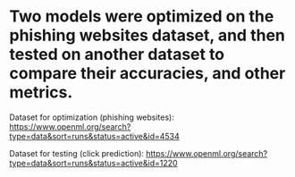 # Two models were optimized on the phishing websites dataset, and then tested on another dataset to compare their accuracies, and other metrics.

Dataset for optimization (phishing websites): https://www.openml.org/search?type=data&sort=runs&status=active&id=4534

Dataset for testing (click prediction): https://www.openml.org/search?type=data&sort=runs&status=active&id=1220
